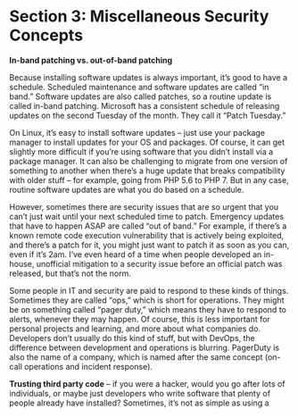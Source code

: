 # Section 3: Miscellaneous Security Concepts


**In-band patching vs. out-of-band patching**

Because installing software updates is always important, it’s good to have a schedule. Scheduled maintenance and software updates are called “in band.” Software updates are also called patches, so a routine update is called in-band patching. Microsoft has a consistent schedule of releasing updates on the second Tuesday of the month. They call it “Patch Tuesday.”

On Linux, it’s easy to install software updates – just use your package manager to install updates for your OS and packages. Of course, it can get slightly more difficult if you’re using software that you didn’t install via a package manager. It can also be challenging to migrate from one version of something to another when there’s a huge update that breaks compatibility with older stuff – for example, going from PHP 5.6 to PHP 7. But in any case, routine software updates are what you do based on a schedule. 

However, sometimes there are security issues that are so urgent that you can’t just wait until your next scheduled time to patch. Emergency updates that have to happen ASAP are called “out of band.” For example, if there’s a known remote code execution vulnerability that is actively being exploited, and there’s a patch for it, you might just want to patch it as soon as you can, even if it’s 2am. I’ve even heard of a time when people developed an in-house, unofficial mitigation to a security issue before an official patch was released, but that’s not the norm.

Some people in IT and security are paid to respond to these kinds of things. Sometimes they are called “ops,” which is short for operations. They might be on something called “pager duty,” which means they have to respond to alerts, whenever they may happen. Of course, this is less important for personal projects and learning, and more about what companies do. Developers don’t usually do this kind of stuff, but with DevOps, the difference between development and operations is blurring. PagerDuty is also the name of a company, which is named after the same concept (on-call operations and incident response). 

**Trusting third party code** – if you were a hacker, would you go after lots of individuals, or maybe just developers who write software that plenty of people already have installed? Sometimes, it’s not as simple as using a <script> tag on a page. Other times, you have software installed on your server, like a CMS that supports plugins. Wordpress is often customized using plugins, to extend the functionality of the site and also make it feel more unique instead of cookie cutter. But the problem with plugins is that you’re at the mercy of the person who made the plugin. You not only have to trust them to not directly do anything malicious, but you also have to trust that they’re secure enough to not get hacked and have someone else push malicious updates to their plugin. 

**Unnecessary services, unnecessary open ports, unnecessary packages installed** – if you don’t need it, don’t use it. It might make your server less secure. On a home computer, you can install whatever and not really care. But on a server or work computer, you have to be more careful about what you install, maybe even using a test VM on a test VLAN and using Wireshark to monitor what it’s doing over a network. Even if something isn’t malicious, it could just be another way for you to get hacked. The more stuff you have installed, the greater your attack surface. The greater your attack surface, the more likely you are to have a security incident.

**Security through obscurity** – some people think that making something obscure or hidden means it’s secure. For example, iOS is closed source and Apple is very clandestine about how it runs under the hood. However, this is not true security. This is called security through obscurity. Once someone finds out what something is, it’s not obscure anymore, and the illusion of security is gone. Proprietary software can be considered security through obscurity, and another example could be how a professor of mine for an introductory CS class said he thinks it’s more secure to hide login links on websites (which does very little in the grand scheme of things). Not having a link to your login page from the index.html page doesn’t make it more secure. Anyone can easily find it with Dirbuster or just manually guessing where it might be (for example, pretty much all Wordpress sites have a login page at example.com/wp-login.php). Hiding the link to the login page doesn’t make the login page inherently secure, and it’s not that hard to find it, and then test it for various security vulnerabilities.  

Security through obscurity is not security at all. That being said, don’t confuse security through obscurity with file permissions for sensitive data. Sensitive data should not be publicly exposed. That’s not the same as security through obscurity. 

**Account recovery** – this is less technical, but if you have an account on a website, and the recovery question is something like “what is the name of your dog?” and you post about your dog on Instagram, that’s not secure. Treat recovery questions like second passwords. It doesn’t matter if you pour a lot of effort into making your server secure, immune to SQL injection, CSRF, XSS, and more, if people make simple mistakes like posting their recovery question answers on social media where anyone can see them.

On that topic, what often happens when someone says an “account was hacked,” such as on social media (“my Facebook was hacked”), it doesn’t mean Facebook’s servers had a compromise. It means the owner of the account had their details leaked personally, such as from falling for a scam, or posting too much personal information publicly that allowed people to recover the account. 

**Social engineering** – if you are gullible, people will take advantage of you. Many methods of hacking and cybercrime are very low-effort and non-technical. Instead of trying to hack your site directly, a scammer might just call you or email you and try to trick you with their words instead of with code or hacking tools. 

A relative of mine once fell for a scam where someone pretended to be from Microsoft, and they said he had a virus, so he needed to install remote access software to let them fix his computer. For some reason, he completely fell for this and did everything they told him to! Don’t do that. Or even just let your phone go to voicemail and then google the phone number to see if it’s a reported scammer.

I even asked him why he was complying with the scammers’ demands, and he said he didn’t know, and he said it sounded sketchy but he did it anyway. If someone over the phone demands that you do something, you can just hang up. Many scams try to make it seem like there’s a sense of urgency, and you need to act now, because they know that the longer you think about it, the more likely you are to realize that it’s a scam. So they want you to act now before you realize you’re being scammed. 

Another component of scams is trying to scare you. The prefrontal cortex is the part of the brain that performs decision-making, and the fight-or-flight anxiety response disrupts the decision-making abilities of the prefrontal cortex. Your computer has a terrible virus! Your account has been compromised! Quick, act now to fix your computer! Act now to secure your account! If you don’t act now, bad things will happen!

Even if you are a tech-savvy software developer, your friends and family might not be as tech-savvy, and as such, they might fall for scams. That’s why it’s important to not necessarily trust links that they send you, because you don’t know if they were the ones who sent it, or if someone who compromised their account sent it.

**Banner grabbing** – to understand banner grabbing, you must first understand login banners. A login banner is the text banner you see when you try to remotely log in to something, such as with SSH, telnet, and other CLI-based remote login things. 

It might look something like this:

```
###############################
#                             #
#    Cool Company, Inc        #
#                             #
#    Unauthorized access      #
#    is not allowed.          #
#                             #
###############################
```

A banner might also be called an MOTD or banner MOTD. MOTD stands for Message Of The Day. Sometimes, there are messages that are specific to a certain day, but much of the time, there’s just a login banner that stays the same most of the time. Back when I was taking IT classes (before switching to computer science), we learned about setting up banners for Cisco IOS, which is the operating system that runs on a lot of enterprise routers and switches (not to be confused with home consumer devices, which are different). I remember a professor of mine mentioning that it’s a good idea to have a banner that says that unauthorized access is prohibited, because of some legal reason, otherwise someone might not know that they’re not allowed to try and log into something. I’m not sure if that’s actually true or not, but the point is that many login banners say what it is and that unauthorized access is prohibited. Not that hackers care. Criminals will break the law. But although it’s not much of a deterrent, it does let hackers know about the existence of something that a person can attempt to log in to, sometimes containing information that is useful to an attacker. 

Banner grabbing is the act of using different CLI-based remote login programs to send requests to different servers in an attempt to see what the login banners are. If you see a login banner, that confirms that there is indeed a server at that address, and it can potentially be remotely logged into, even though you don’t have the login information. But it’s a way to enumerate assets, which may or may not be valuable for hacking. And if the banner says any information about what’s running on the server, that can make it easier to figure out how to hack it.

**Google dorking** – searching for stuff on Google. Many things are made public when they really shouldn’t be. Instead of trying to do port scanning or banner grabbing, you can just google something.

Here are some basics of google dorking:

**inurl:** to specify something that’s in the url

**filetype:** to search for only a specific type of file

**intitle:** to search for text within a title

**intext:** to search for text within a page

**site:** to only show results on a certain website

***:** is wildcard, meaning any

**"":**  to search with exact matching rather than rough matching

Here’s an example of google dorking, for finding spreadsheets hosted in AWS S3 buckets:

```
site:s3.amazonaws.com filetype:xls
```

If you search for the above google dorking term, I suggest not actually clicking any of the results, because many of them are files that weren’t intended to be made public. Here’s the thing: people make mistakes all the time. When someone puts something in the cloud, they might accidentally click or type the wrong thing, meaning it will be publicly accessible by anyone even though they meant to make it private. 

Here’s another example of google dorking, for finding file directories:

```
intitle:"index of" intext:modified
```

Again, don’t click the links, because these might not be things you’re supposed to see.

Here’s another one I came up with, which lets you find hacked sites that have web shells on them:

```
filetype:php uname user php hdd cwd
```

Don’t click the links for these kinds of google dorking searches. They might either be hacked sites, malware, or honeypots that look like hacked sites. 

You can use other kinds of google dorks queries to find things like network cameras, login pages, and software that is accidentally made to require no login, even when it should.

Again: do not click the results of google dorks queries. You might get in trouble if you do.

I’m only including this information to prove that people make mistakes, and google can index things that it probably shouldn’t. And keep in mind: if you click on a link on a website, the server owner or administrator can look through logs to see IP addresses of visitors.

That all being said, Shodan is a more effective way to find servers. You can search Shodan for servers based on the software that’s running on them, such as if  you want to find servers that have an old and vulnerable version of software on them. But again, use it with caution.

**User awareness** – at a company, you need more than secure code. You need educated employees who are conscious of security issues, including scams, phishing, and things like that. 

**Copying and pasting untrusted code from the internet** – rather than figuring out a coding issue yourself, it’s very easy to just google it and then copy and paste code that someone else wrote, which presumably does what you want to do. But this is not secure. Can you really trust the code written by some random stranger? What if the code is not secure? Maybe the person who wrote it isn’t malicious, but instead just made a mistake. Nobody’s perfect. There are problems with copying code from dubious sources. It’s one thing to copy code from official documentation. For example, it should be okay to use code from the official PHP documentation website: https://www.php.net/docs.php

Just be careful about the section that says “User Contributed Notes” because that’s not official.

If you copy code from the Oracle API, it should be fine: https://docs.oracle.com/javase/8/docs/api/

But make sure you’re looking up documentation for the correct version of Java.

Vendor documentation and vendor code examples can be trusted, but user-posted content, such as on Stack Overflow or even the “User Contributed Notes” section on the PHP documentation site, can’t be trusted as much. 

**Port knocking** – a way to open seemingly closed ports.

**Ping sweep** – a way of enumerating lots of things within a network. 

**IP range scanning** – instead of port scanning a single device, someone might scan an entire range of devices, such as many different servers in the cloud. Some people even scan every single IPv4 address. There are about 4.3 billion addresses, and as such, scanning them all takes a while. To scan all IPv4 addresses is called scanning the entire address space. Some people say port scanning is legal, but I’d say it’s best not to do it because you could potentially get in trouble for it. 

And even though 4.3 billion sounds like a lot, there are even more IPv6 addresses, to the point that it’s not practical to try and scan all of them. IP addresses are numeric and separated into four octets, such as 123.45.6.7, but IPv6 is hexadecimal, with bytes delimited by colons, such as d96:a874:61e7:751:744e:867f:5738:d170. 

**Covert channel** – a less obvious way of exfiltrating data or communicating for nefarious purposes, such as for botnet command & control.

**Insider threats** – not all hackers are from far off places. Sometimes, a disgruntled employee will hack their own workplace. Maybe they got passed up for a promotion. Maybe they didn’t get a raise. Maybe their boss is mean to them. There are many reasons why an employee can become upset with their place of work. Maybe they just got fired but their remote work account hasn’t been deactivated yet. Maybe they’re a janitor. Maybe they’re in accounting. Maybe they’re the system administrator who has access to almost everything. 

An employee who attacks their own company is called an insider threat. Because of this, corporate infrastructure can’t even trust employees. This is why things like data loss prevention software, logging, monitoring, the principle of least privilege, and network segmentation are important. 

**Similarly named packages** – example: <https://www.zdnet.com/article/two-malicious-python-libraries-removed-from-pypi/>

There might be a package in a package manager that you like, but there might also be another package with a similar name that is malicious. 

**Reputation hijacking** – you trust your friend, but do you trust your friend’s accounts? Well, probably, you do. But if your friend’s account is compromised, then the attacker might send you a link or scam email, and you will be more likely to fall for it, because they’re pretending to be your friend.

**Penetration testing a.k.a. pen testing** – testing the security of something. A company might get a pen test from a security professional who will attempt to hack the company (but in a non-malicious way, just testing their security). There are certain regulatory compliance standards that require organizations to get pen tests.

**Shoulder surfing** – when someone watches you type in a password to try and see what it is. This might happen in a place such as a coffee shop, ATM, library, or even a workplace. Because someone can watch from behind and look over your shoulder, it’s called shoulder surfing.

**Attacks against remote access software** – remote access is very important for many things. It can be especially important for businesses and IT admins. Some examples of remote access software include Virtual Network Clients (VNCs), Remote Desktop Protocol (RDP), Secure Shell (SSH), TeamViewer, LogMeIn, and Chrome Remote Desktop. If you use remote access software, you need to make sure that you understand how to set it up securely, common mistakes people make, how to keep it updated, and making sure you use strong passwords.

Also, although there are many legitimate uses for remote desktop software, sometimes scammers or hackers will use them too. A scammer might tell someone to install TeamViewer on their computer and then let them control it. 

**Fork bombs** – a program that recursively runs more instances of itself indefinitely. It goes from one program running, to two, then four, then eight, 16, 32, 64, 128… using up resources exponentially until the computer slows down and either crashes or just stops responding. 

Here is a widely-used example of a very compact fork bomb for Linux/Unix:

```
:(){ :|:& };:
```

But that’s hard to read. So here is another example of a bash fork bomb:

```
#!/bin/bash
forkbomb() {
    forkbomb | forkbomb &
};
forkbomb
```

In the above example, it’s a shell script which first starts by defining a function. After the function is defined, it’s invoked. The function itself runs itself, and pipes the output of the function to the function again, using & to run it as a background process. 

Don’t run the above code on your computer. It will make it very hot and crash.

A fork bomb can be considered a type of denial of service attack, although someone would need to be able to execute code before they could do it. 

sudo rm -rf --no-preserve-root / and :(){ :|:& };: are sometimes used by pranksters online to trick people who are new to Linux. Because it’s not obvious what :(){ :|:& };: does, if a Linux beginner posts a topic on a Linux-related message board and asks “how do I do XYZ in Linux?” then a mean-spirited person might post something like “run this in a terminal: :(){ :|:& };:” and then the beginner will run the fork bomb, which will crash their computer. It’s a good example of why you shouldn’t copy and paste code from the internet.

Some people say that a fork bomb is a security issue, but if it requires authentication or a remote code execution vulnerability in order to run, meaning that someone who can run a fork bomb can also run much worse stuff – wget for malware, exfiltrating data, HTTP bots, and so on. If someone hacks a server, running a fork bomb would not be very useful for them. There are far more valuable things that a hacker can do with a compromised server, aside from just crashing it.

But if someone’s only goal was to simply crash a server, what they could do to make it more effective would be to make a cron job that would run the fork bomb after the server starts up, which would lead to the server crashing over and over again, being unusable. 

To make a cron job that runs when Linux starts up, you could use this command to edit your cron jobs:

```
sudo crontab -e
```

Then write this:

```
@reboot ~/forkbomb.sh
```

Then save and quit the editor.

That being said, a hacker would probably prefer to create a cron job for something like a bind shell or reverse shell instead. That way, they could have persistent remote access to a machine.

**Packet injection** – putting new packets into someone else’s network connection. It’s a type of man-in-the-middle attack

**Format string attack** – when user input gets evaluated by string-formatting functions, like printf(). In printf, you can use special placeholders (called type specifiers), like so:

```
printf("Hello, %s!", name);
```

printf() in languages like C or C++ allows you to use specifiers, like %s for string, %d for numeric (decimal) variables, etc.

Basically, trusting user input without sanitizing and validating it, and then sending the user input to printf() can be dangerous. A format string attack can be used to do things like code execution or reading private things that are in RAM.

You’ll notice that there are many kinds of attacks that are mostly for C and C++. This is because these are “unsafe” languages. The more memory-related stuff a language lets you do, the easier it is to write insecure code in it.

People who use C or C++ might blame the developer, but the fact of the matter is that these languages make it far too easy to write unsafe code.

**Bitsquatting** – typosquatting is when someone types the wrong domain name, like goggle.com instead of google.com because someone accidentally typed it wrong. Bitsquatting is a somewhat similar concept, but for memory corruption rather than human typos. An ASCII value stored in RAM is a sequence of 1s and 0s. If your program connects to example.com, the e in the string example.com is the following sequences of 1s and 0s: 01100101. But if there’s a problem with the RAM, one of the bits could change, and it could be something like this instead: 01100100. The last bit changed because of a memory error, which is rare but possible. Instead of being e, 01100100 is actually d. So instead of trying to connect to example.com, the program would try to go to dxample.com. This is called a bit error. 

Bitsquatting is when an attacker registers domain names that have characters that are one bit off of a legitimate domain. If someone wanted to do bitsquatting for google.com, they could use the domain foogle.com, because it’s one bit off. A bitsquatting domain will either steal data from a user, such as login information, or maybe give them malware. 

**Local admin password reuse** – if a local admin password is reused across multiple workstations in the same organization, then getting the password from one workstation can mean being able to compromise many. Mimikatz can be used to get passwords from a machine once you have a shell on it, such as a reverse Meterpreter shell. 

**Numeric overflow** – when a numeric type variable (such as int or short) reaches its maximum value, and then gets incremented, it actually becomes a negative value. In a 32-bit signed int, it can go from being positive 2.1 billion to negative 2.1 billion. 

Here are the exact values:

What is 2147483647 + 1?

In math, it would be 2147483648.

But in computing, 2147483647 + 1 = -2147483648. It went from being the biggest 32-bit int to being the smallest. 

2147483647 + 2 = -2147483647

2147483647 + 3 = -2147483646

2147483647 is the biggest signed 32-bit integer, and -2147483648 is the lowest. 

**Numeric underflow** – the opposite of an overflow. A numeric underflow, such as an integer underflow, is when a super low negative number has its value decreased beyond the lowest negative value possible, and then it ends up becoming a huge positive number. 

-2147483648 - 1 = 2147483647… at least on a computer, in a situation where something is vulnerable to an underflow.

-2147483648 - 2 = 2147483646

-2147483648 - 3 = 2147483645

This math seems silly, but it unfortunately makes sense on computers.

The way to deal with numeric overflows and underflows is with bounds checking. Bounds checking means checking to make sure something is going to be an acceptable value. Instead of allowing something to wrap around from positive to negative or vice versa, you might want to throw an exception or just not accept the change.

Bounds checking for numeric overflows and underflows is referred to as range checking. Bounds checking can also be used for things like array indices. If you have an array of size 5, and try to access array element 999, that’s out of bounds.

Keep in mind that numeric overflows are not the same as things like buffer overflows.

**Buffer overflow** – when you run a program, your program is allowed to edit its own memory, but not other stuff. A buffer overflow is when you’re able to write more than the length of what your program has, meaning it can then edit the memory of other programs. 

Here’s a very simple demonstration:

Thing1 is yours. You’re allowed to change it. But thing2 is off-limits for you. They are both next to each other in RAM:
 
![buffer overflow image 1](https://github.com/0x416c616e/intro_to_security/blob/master/03_miscellaneous_security/buffer_overflow_1.png)

Then your program decides that it wants to write a value to thing1. But it’s a very long value:
 
![buffer overflow image 2](https://github.com/0x416c616e/intro_to_security/blob/master/03_miscellaneous_security/buffer_overflow_2.png)

Now, both thing1 and thing2 have been changed, even though you’re not supposed to be able to edit thing2’s RAM, because thing2 isn’t yours:

![buffer overflow image 3](https://github.com/0x416c616e/intro_to_security/blob/master/03_miscellaneous_security/buffer_overflow_3.png)
 
But you were never directly editing thing2. You were just editing thing1 with a very long amount of data, and the end of it spilled over into thing2. That spillover is called an overflow. In the above example, 010 is the overflow. Imagine if thing2 is being run with elevated privileges. If you craft your buffer overflow just right, you can use it to get things like code execution or privilege escalation.

Buffer overflows are often used in hacking.

Buffer overflows, like most other memory-related security issues, are mostly related to lower-level languages. In C and C++, you deal with a lot of manual memory stuff. These kinds of things are not quite as feasible in a language like Python or JavaScript, as they take away a lot of memory-related features and instead do auto allocation, garbage collection, and other stuff that puts the computer in charge of memory rather than the developer.

**Hard-coded passwords** – sometimes, a developer will store credentials as a config file, and might code in a feature that lets a user change a password for something. But sometimes, passwords in software are hard-coded, meaning they are within the program itself rather than an external config file, and they will always be the same and unable to be changed to something else. As bad as it sounds, people really do it. Maybe a developer is lazy, or maybe a deadline is approaching. Hard-coded passwords are bad, but people might use them when they don’t have much time to develop a better alternative. The problem with a hard-coded password is that an attacker can find out what it is.

Hard-coded passwords are often reused. If there’s a hard-coded account on a device, and the username is admin and the password is 06437564, it might be the exact same for all other devices of the same make and model. 

One problem with hard-coded passwords is that you might think a device lets you change passwords, but there might be multiple different accounts or logins on a device, and maybe you can only change some of them. But even one hard-coded password/reused is bad.

**Predictable passwords** – some devices don’t have identical passwords, but might base them off of something that is easy to find. For example, some modems have been known to have admin passwords that are based on the serial number or MAC address, which can be found on the bottom of the device. 

It was common, not too long ago, for home routers to have a default username and password of admin. You could set the wireless key, but many devices would have a web interface with an administrative account, which wasn’t made immediately obvious to home users. So you ended up with many less tech-savvy home users changing only their wireless key, but leaving the admin account password at its default value. So anyone on their WLAN would be able to log in and then change settings on it. Nowadays, it seems that some companies are getting better about this, and many routers have more complicated and seemingly one-off passwords. 

The problem with default passwords is that an attacker can just google to find them. Oh, you have an X500 router from Cool Tech, Inc? Someone can just google “Cool Tech Inc X500 default password” and find it.  All default passwords need to be changed.

**SEO poisoning** – if someone is a criminal, it can be hard to get people to visit your malicious site. Maybe they have a site that will give someone ransomware when they click on it. But the criminal still needs to convince people to click on it. Common methods of getting victims to click on malicious links include email spam and social media messages. But another method is called SEO poisoning. SEO, or Search Engine Optimization, means optimizing your website to have keywords that search engines like. SEO will help you get more visitors on your site. This is true for legitimate and malicious websites. SEO poisoning is when a malicious web page has a lot of keywords that people typically search for in a search engine. Then, when you search for something, such as on google, you might see the malicious pages in the results. If you click the link, you could get malware, like ransomware, a keylogger, etc.

**Lack of security hardening** – it can be easy to just set up a server and an app and think “I’m done now!” But you should really consider doing security hardening. Security hardening involves changing settings and disabling unnecessary features to make something more secure. Uninstall packages you don’t need. Delete user accounts that are no longer used. Disable features that you’re not using. Close ports you don’t need to be open. Things like that.

**Full disk encryption (FDE)** – a way to keep data secure when it’s offline is with full disk encryption. Then, if a device gets stolen, the thief can’t see what’s on it, because they don’t have the decryption key. FDE will decrypt the drive when you boot up the OS, so it’s not more secure when it’s powered on. FDE makes data secure when it’s powered off. Linux distros might let you enable this when you install them. File encryption is different from drive encryption. A file can still be encrypted even when the computer is turned on. FDE is mostly for securing against device theft.

A login password alone is not the same thing. You can use password recovery software to get past a sign-on password for a computer. Disk encryption is different.

If you use disk encryption, make sure you won’t forget the decryption key! I once used disk encryption on a laptop and then forgot the password. I was unable to recover any of the data on it. It could be good to use it with a password manager. If you don’t trust cloud-based ones, you can always use an offline password manager on another device. But of course, you’d still have to remember the password manager’s master password.

I made a file encryption/decryption tool in Java, which you can check out here:

https://github.com/0x416c616e/ezcrypt

But keep in mind that it's only for file encryption, not FDE.

**Widespread use of encryption** – encryption didn’t used to be as widely used as it is now. And many years ago, if you mentioned encryption, someone might say “well I have nothing to hide, so I don’t need it.” Or they might say “it seems like too much effort to set up.” But now, it’s built into a lot of technology. All major OSes support encryption. When you go to a website, it’s using encryption to securely connect you to the site. When you use an app, it’s using encryption for communicating with the cloud. You can encrypt your phone. You can encrypt your laptop. Every now and then, you will encounter a website where it only uses HTTP instead of HTTPS. But this is getting less common each and every day.

**IMSI catching** – cell tower spoofing. Instead of connecting to a legitimate carrier’s cell tower, like for AT&T, T-Mobile, or Vodafone, your phone could be connecting to a malicious fake device pretending to be a real cell tower. IMSI catchers are illegal for the average person to use, but law enforcement in some countries use them. For example, the FBI uses devices called “Stingrays,” which are IMSI catchers. If you ever go to a security event, such as a hacker convention like Defcon, you might encounter an IMSI catcher.

**Uninitialized variables** – in languages that don’t require a variable to be initialized, and don’t give some sort of null/blank/zero default initialization, an uninitialized variable can have any contents in it. If you have an uninitialized int variable, it could be any integer (of size of an int, of course). But what this means is that code in lower-level languages like C or C++ with an uninitialized variable can sometimes have unpredictable behavior, especially if something is used before it’s initialized. An uninitialized variable can cause bugs. Some bugs can cause security problems. A security vulnerability is basically just a software bug – unintended, incorrect, or unpredictable behavior of a program.

**Evil twin access point** – when you connect to a wireless network, do you know that it’s legitimate? Just because you go to a coffee shop and see a wifi network called “coffee shop wifi” doesn’t mean that’s the real one. Something an attacker can do is set up their own wifi network that is meant to look like a legitimate one. You might be able to connect to it and use the internet, but the attacker might be capturing all the packets on the network so they can try and find valuable information in it. 

**MAC address spoofing** –  some networks use MAC address filtering, meaning only devices with certain MAC addresses can use it. A MAC address is a unique 48-bit address, meaning there are 2^48 total addresses. No two devices are supposed to have the same MAC address. So if an attacker wanted to get on a network with MAC address filtering, they would have a 1 in 281 trillion change of guessing a particular MAC address. However, an attacker might not need to guess if they can just find out the MAC address of approved devices, such as if there is a device with the MAC address listed on it.

A device’s IP address can change pretty often, but its MAC address never changes, unless someone specifically uses software to spoof it. 

You can look up the different ranges of MAC addresses that different manufacturers use, so you can either identify a product based on its MAC address, or you can spoof your MAC address to a particular address (not completely random) so that it will look like a specific kind of device.

**Juice jacking** – malicious phone chargers that, rather than just charging your phone, can take private data from it. One way to protect against juice jacking is to use a power-only USB cable, which can’t accept data. In a USB cable, there are separate wires for power and data. A power-only one doesn’t have the data ones. Some USB power-only devices are called data blockers.

**AAA** – Authentication, Authorization, and Accounting. A framework for network access for the purposes of security and management.

**Traffic sniffing** – looking at traffic, such as traffic for other devices.

**Wifi security** – there are many different types of wireless encryption, such as WEP, WPA, WPA2, and now WPA3. They are not all equally secure. WEP is very old and insecure. Oddly enough, even though WPA 3 is newer, some security flaws have been discovered in it. 

New software attempts to solve old problems, like security issues. But it can sometimes introduce new security issues. That being said, WPA 2 is far from perfect, as it’s possible to brute force a WPA 2 key.

**Checksum collisions** – two files can have the same checksum. It’s rare, but possible. This can mean that an attacker could get past checksum verification by making a modified file that has the same checksum as an unmodified one. However, it takes way too much time and effort for the average person to attempt this, especially if you’re using more secure hashing algorithms rather than something fast and insecure like md5. 

**Sideloading APKs in Android** – on iOS, unless you jailbreak your device, you can’t really install apps that aren’t in Apple’s app store. On Android, you can sideload APKs, meaning you can install apps that aren’t in the Google Play store. However, sideloading is a double-edged sword: it offers greater flexibility and the ability to install apps that aren’t in an app store, but it also means that you can get tricked into installing malicious apps. 

Sideloading is common on devices that don’t support Google Play. There are many Android devices that have alternative app stores, often with inferior app selections. As such, people on cheap Android devices without proper app store support might download APKs from shady APK sites, which might put malware in the APKs, so you get the app and a trojan that hides itself but does bad things.

**Export laws and cryptography** – in the US, encryption is treated as a munition, and as such, exporting encryption to other countries is restricted by law. Of course, it’s kind of silly to treat encryption as a weapon, when clearly there are plenty of practical civilian uses. You couldn’t securely log into your bank account without encryption. You can’t make secure payments without encryption. Over the years, crypto export laws have become more relaxed, but some restrictions still apply. I only know this because of using Cisco IOS routers and switches which explicitly point this out. 

**VM escape** – when a user in a virtual machine is able to break out of the virtual machine and affect the host OS or hypervisor, or perhaps see or mess with the other VMs on the same machine, it’s called a VM escape vulnerability. Sometimes they’re also called VM breakout vulnerabilities. This is a concern for public cloud computing, because when you have a virtual machine, other customers have VMs running on the same server. If another customer in a different VM on the same server could find and exploit a VM escape vulnerability, they might be able to do things on your VM, like code execution or data exfiltration. That being said, these kinds of vulnerabilities aren’t common, and they’re very complex to exploit. Not only that, but because a cloud provider has people’s payment information, if your VM “neighbor” were to hack you, the cloud provider would be able to see it, and to see the payment info of the person who did it. In reality, SQL injection and XSS are probably a billion times more likely to be exploited than VM escape.

But rather than for websites and cloud computing, one area where it might be more of a concern is malware analysis. You have a computer and you set up a VM dedicated for analyzing malware. If the malware can break out of the analysis VM, it could infect your host OS, which is bad. But even then, it’s not super common.

**ARP spoofing** – ARP, or Address Resolution Protocol, is when a device on a network says “hey, I have data for XYZ. Who is XYZ?” and then a device responds with “I’m XYZ, give it to me.” ARP spoofing is when your make your computer lie in response to ARP broadcasts. ARP spoofing, also known as ARP poisoning, can be used to steal network traffic that is intended for another device.

**Switch CAM table overflow** – switches use a CAM table, or Content Addressable Memory table, to build up a list of which port corresponds to which MAC address. In order to understand a CAM table overflow, you must first understand switching.

A hub is a layer 1 networking device. It has multiple ports. You can use it to connect multiple devices on a network. Neither a hub nor a switch deal with IP addresses. But if you want more ports  for more wired devices, you could use a hub or a switch. It also helps to know about frames. If you’re not familiar with frames, they’re a layer 2 protocol data unit (PDU). They are concerned with source and destination MAC addresses. For every layer 2 hop, a new frame will be created. PDUs encapsulate data that is sent over a network. More people are familiar with packets. A packet is a layer 3 PDU concerned with source and destination IP addresses. But for switches, they are layer 2 devices, and as such, only care about source and destination MAC addresses. Layer 1 is the physical layer, layer 2 is the data link layer, and layer 3 is the network layer. There are 7 layers in the OSI model

When you want to send data through a hub, it blasts it out all ports, because it’s a simple device which lacks the capability to figure out where it needs to go. A problem with a hub is that it makes it easy for people to get data that is intended for someone else. So a solution to the hub issue is the use a switch instead, which is better for performance and privacy/security.

Unlike a hub, a switch can figure out where to send something. When a switch deals with a frame for a device it’s never seen before (since its last reset), it will blast it out on all ports, called a broadcast frame, which is intended to figure out where to send frames that are intended for a given destination MAC address. Keep in mind I am talking about physical ports here, not TCP/IP ports. Then once the switch knows where to send something, it will put it in its CAM table. 

A CAM table will show which MAC address is on each port. 
Here is a simplified example:

```
Port
A:B:C		1
A:A:A		4
B:B:B		3
C:C:C		6
```

A CAM table overflow is when an attacker changes their MAC address tons of times. When they use the switch, they will fill it up with bogus entries. Eventually, the CAM table only be full of bogus entries from the attacker. When a CAM table overflow occurs, a switch functions basically the same way a hub does. Then the attacker can read network traffic that is intended for other recipients.

**Airgaps** – an airgap is when a computer is not connected to a network. There are real airgaps and pseudo-airgaps. If you’re constantly plugging flash drives into a non-networked computer, then it’s not really airgapped. Something truly airgapped would be a computer that is never connected to a network and never has any sort of removable media added to it. It can’t have any sort of wireless functionality either. Many people say “airgap” when “semi-airgapped” might be more appropriate. Airgaps are supposedly more secure, but I’d argue that they have some flaws: firstly, not all airgaps are true airgaps, and secondly, a lack of networking means it’s bound to have really old and insecure software on it. So if something is airgapped, it had better have good physical security as well, otherwise there could be some sort of local security issues which could be exploited by plugging devices into it. There can be things like lock screen bypasses, issues with USB devices being plugged in, and that kind of thing.

**Misconceptions about incognito/private browsing** – I’ve seen posts on social media where people seem to not understand private browsing modes in browsers. All it means is that your browser isn’t saving that stuff to your hard drive. It doesn’t mean there’s no log of it elsewhere. Your ISP know what you’re doing. The websites you’re visiting in incognito mode still know you visited them. All it means is that, rather than saving it to your browser profile, which will be persistent across reboots, it’s only keeping it in RAM. But aside from your device, there’s the network you’re on, your ISP and/or company, and the servers you’re connecting to. Whether you have incognito mode or not, they will still log what you’re doing. 

**Data Loss Prevention** – when you think of “data loss,” you might think of a hard drive dying, and losing the files that were on it. But in the context of security, “data loss” means someone taking private data out of a company. Companies have all sorts of private data. Patient records, patents, unfinished projects, customer payment information, designs, proprietary code, secret sauce recipes, intellectual property, and more. What if an employee shows up to work with a flash drive and decides that they want to copy private company data onto it? That’s where data loss prevention (DLP) software comes in. 

**Not disabling accounts of former employees** – when someone gets fired, they should not be able to access any company resources anymore. Employees who are fired might be mad and spiteful. If you fire a system administrator without revoking their ability to remotely access IT assets in the company, they could do some damage.

**WONTFIX** – if you submit a bug report for an open source project, and the maintainers of said project don’t think it’s an issue or don’t want to spend time on it, they will close it as “WONTFIX” because they’re not going to fix it. If they deem a bug to be insignificant, or debate about something being a bug or not (“it’s not a bug, it’s a feature”), then they’ll leave it in.

**VLAN double tagging/VLAN hopping** – a way for an attacker to get into a VLAN that they’re not allowed to be in. VLANs are Virtual Local Area Networks, and the purpose of them is to allow for networks to be separated into smaller networks that have rules about traffic. For example, a company might have many different departments, and they will not be allowed to access each other’s network resources. This is important for internal reasons, as well as security. When networks are segmented, they are broken into smaller pieces, as opposed to a “flat” network topology where everything is in the same subnet and all devices can talk to all other devices. Segmentation limits how much damage an attacker can do. However, clever hackers can do VLAN double tagging, meaning putting two VLAN tags on their traffic, which will allow them to get from one VLAN to another. It’s complicated, but it means that an attacker can get from a network they’re allowed to be on to a network they’re not allowed to be on.

**Perimeter** – the on-premises assets of a company that the IT department can secure. The problem with a traditional IT perimeter is inflexibility. Maybe a developer needs a new server for a project, but the IT department either won’t let them have one, or are just taking too long. 

**Shadow IT** – if a developer can’t convince the IT department to give them the resources they need, they might just circumvent the IT department’s process entirely and just go for cloud resources instead. Can’t get the system administrator to set up a server for you quickly? Just use a web browser to spin up an AWS EC2 instance in a matter of minutes. 

Of course, while cloud computing is very convenient for developers, this also makes security more complicated, and makes it hard to figure out what a company needs to secure and keep track of. An IT department will generally be good about securing and updating the assets that the organization owns, but it can be harder when employees get their own stuff in the cloud.

Because the IT department might not even know about this stuff, it’s called shadow IT, because many people in the company who should know about it don’t know that it’s being used. 

Shadow IT is tech that is used in a company without the knowledge or permission of the IT staff. It’s a bigger threat to security than stuff within the traditional perimeter.

The solution here is for IT to embrace cloud more, and for developers to communicate more with operations teams (hence DevOps), so that people can get the resources they need while also keeping track of things and making sure that processes for security and compliance and whatnot aren’t ignored. 

**BYOD** – Bring Your Own Device. This makes security harder because you have employees bringing in their own stuff, meaning security is much more difficult.

**Weak wifi password** – if your wifi password is weak, people can easily brute force it. Then they can get on your network, do ping sweeps to enumerate devices, do port/service scans, find vulnerabilities, etc. Of course, this is limited to people who are close to your, such as your neighbors. But every now and then, someone might try to get on someone else’s wireless network, so wifi security is important.

**War driving** – driving around while scanning for wireless networks, hoping to find ones that aren’t secure. If someone wanted to do something bad, like make a threat online, they might do it from someone else’s wifi network rather than their own, in order to avoid getting caught.

**Bluesnarfing** – a way to steal information from devices that use Bluetooth.

**Type confusion** – when something takes an object without verifying the object’s type, it can lead to a problem called type confusion, where code is expecting one kind of type but it got another. I’ve seen type confusion mentioned in articles about Adobe Flash security, where flash on a web page can use a type confusion exploit to gain the ability to execute arbitrary code. It’s used with exploit kits for delivering ransomware, though not as many people use Flash anymore.

**Deadlines and cutting corners** – some software developers have to work on tight schedules. Sometimes they’re not even given enough time. As a result, they have to cut corners. When there are security issues as a result of corner-cutting, people might blame software developers or IT staff, when instead the real issue might be managers who want to rush a project. In my personal experiences, people who don’t code vastly underestimate how time-consuming it really is. 

**Lock screen bypass** – you might think that your phone is secure if you have a lock screen code, but every now and then someone finds a lock screen bypass bug. Of course, newer versions of Android and iOS fix them relatively quickly, but one issue is that people with old phones, especially Android ones, don’t get updates, meaning they can still be vulnerable even after it’s been fixed in the latest version.

**Stunt hacking** – doing a silly but attention-grabbing security stunt in order to get media attention. It’s often for an edge-case thing that isn’t common. Most hacking isn’t that interesting or accessible to non-technical people. XSS, CVEs, etc. The general public would rather hear cool or outlandish stuff, like someone hacking cars to disable their brakes. That’s happened, but that’s not the reality of day-to-day security stuff. Stunt hacking is about doing weird things to get notoriety. It can lead to sensationalist headlines and fear, uncertainty, and doubt.

**Removable media autorunning** – it’s bad to have autorun enabled for removable media.

**Change management** – tech change in an organization needs to be managed. 

**Empty catch block** – when you’re writing code, if there’s something that might cause a problem, you use exception handling. Some languages, like Java, might force exception handling, giving compiler errors if you don’t. But other languages are more permissive. In any case, regardless of the language you use, it’s possible to handle an exception in a very lazy way. Maybe you don’t want to deal with the error, so you have an empty catch block, which means do nothing in the event of an error. That’s bad. The whole point of exception handling is to do something when something goes wrong. An empty catch block defeats the purpose of it. It can also be bad for security. 

**Inventory and asset management** – in order for an organization to be secure, they need to know what they have. As infrastructure grows over time, and organizations have many servers and workstations, you need to keep track of things. 

**Double file extensions** – on Windows, the default is to hide file extensions. So if someone makes a file called photo.jpg.exe, it will show up as photo.jpg. This is bad. Fortunately, you can enable full file extensions. In an Explorer window, click the View tab at the upper left, then check the box that says “File name extensions.”  

**Junk hacking** – you can just buy some cheap smart device, router, or network camera on Amazon, port and service scan it, and eventually find vulnerabilities and ways to exploit it. That’s because there’s just a bunch of cheap garbage out there. By the time you by it, it already has super old software on it, like a really old version of Linux. It’ll have default passwords, sometimes on accounts that the manual won’t tell the user about. It might have hard-coded passwords. It might have a remote code execution vulnerability. Maybe it has a web server so that the user can configure it via a web interface, and the web stack it’s using is outdated and has vulnerabilities. There are so many ways a cheap smart or network-related device can be hacked. 

It's called junk hacking, because these devices are junk. It’s not very difficult to do, because these cheap devices were not designed with security in mind.

**Lack of encryption** – encryption is important. Even if someone can do SQL injection or code execution, if they can’t decrypt important stuff, then it’s not as bad as if it was unencrypted. The two main kinds of encryption are data in motion (encryption when something is travelling on a network, like from one device to another) and data at rest (encryption on a hard drive or SSD).

**Software development life cycle** – the cycle of how software is created and deployed. It involves planning, analysis, design, implementation, testing and integration, maintenance, and then repeating the process all over again. However, I would argue that there is an additional step: possibly sunsetting the application once it’s older, harder to support, worse than competing products, being replaced by something newer, etc. 

**Application sunsetting** – retiring old tech because it’s no longer support or secure.

**Dumpster diving** – if your company gets rid of old tech without doing proper data destruction, then someone can just look in the dumpster at your building, take the dead computers/drives that are thrown out, and then recover private company data from them.

**Enterprise security software** – to see a list of the kinds of security software that gets used in an enterprise environment (such as at a college or business), see the last part of Appendix E.

**CTF** – Capture The Flag. A non-malicious hacking event, where you’re on a team to find a security issue with a server (which was set up to be insecure), such as to find a key file, which is just a text file with a random string in it, which is proof that you were able to compromise the server. It’s an event which is both social and educational. 

**IOC** – Indicator Of Compromise.

**PoC** – proof of concept. If someone finds a security issue, they might code a proof of concept in order to demonstrate it.

**0-day or zero-day** – a new security issue which people haven’t encountered before, and as such, have zero days to react to it. Unlike a CVE, which is well known, a zero-day is previously unknown by anyone except the attacker, or maybe a very small group of people. Zero-day exploits aren’t commonly used. For one thing, you can usually just hack with just CVEs or OWASP top 10 categories alone, with no need for fancy 0-days. For another thing, once someone uses a 0-day, they might be able to hack something, but then that organization has logs that they can analyze to learn about the 0-day. So once a 0-day is used, it might be found out, and then it won’t be a zero-day anymore. Maybe nation-state attacks will involve 0-days, but the vast majority of hacking does not. Most hackers don’t even know how to find security vulnerabilities on their own, and most hacking is just people scanning for well-known types of attacks and CVEs. But “zero-day” sounds cool, so people tend to overuse it.

**Zero Day Initiative, Zerodium, BugCrowd, and HackerOne** – bug bounty platforms.

**Google Project Zero** – Google’s security research division.

**Names and logos** – some people make a name, logo, and even a website for a security vulnerability that they find. Most security issues only have CVE numbers, such as CVE-2019-1010298. But even if something has a catchy name, it will also have a CVE number. For example, BlueKeep (cool name) is CVE-2019-0708 (technical CVE number). CVEs have a score, using something called CVSS: Common Vulnerability Scoring System. High CVSS CVEs need to be taken seriously, especially if your app or website uses the thing with a CVE (for example, a CVE for the Apache HTTP Server, or something like that).

Most CVEs have cryptic CVE numbers, which are CVE-Year-Number. But some security researchers want to also be marketers, so they make cool-sounding names, scary-looking logos, and websites to advertise the vulnerability. Some people say that people who do this are doing so because they want to advance their career as a security researcher, and so they want to raise awareness for the vulnerability just to gain notoriety, especially because their website often has a very non-technical explanation of the vulnerability, in order to get as many people as possible to talk about it. But some people think it’s a good thing for people to increase security awareness. 

But regardless of how you feel about name/logo vulnerabilities, the fact of the matter is that there are tons of severe security vulnerabilities that you need to pay attention to that don’t have cool names or logos. Just to put things in perspective, there are only a few vulnerabilities with names and logos. But according to cvedetails.com, there were over new 12,000 CVEs in 2019 alone.

Go to the previous section:
<https://github.com/0x416c616e/intro_to_security/blob/master/02_web_security/web_security.md>

Go to the next section:
<https://github.com/0x416c616e/intro_to_security/blob/master/04_tools/tools.md>

Some additional stuff you might want to look into:

Additional topics to look up:

- ROP -- return-oriented programming
- Use-after-free and double free
- nop slide
- Memory corruption
- Heap spraying
- DLL injection createremotethread rtldecompressbuffer
- HTTP request smuggling
- Replay attacks
- Certificate pinning
- RASP -- Runtime Application Self-Protection
- credentialed vs. non-credentialed scans
- Hacker convention/conference -- blackhat and defcon
- stack canaries
- stack canary brute forcing
- password spraying
- packet-in-packet
- dns cache poisoning
- dns sinkholing
- dns rebinding
- DNS hijacking
- sybil attack against distributed systems
- form grabbing
- server-side javascript injection (against node.js)
- driver shim
- iterator invalidation
- Update spoofing, i.e. flame
- Insecure Direct Object Reference
- Session hijacking
- Server-side request forgery (SSRF)
- broken access control
- broken authentication
- Same origin policy
- same-origin bypass
- Cross-origin resource sharing (CORS)

